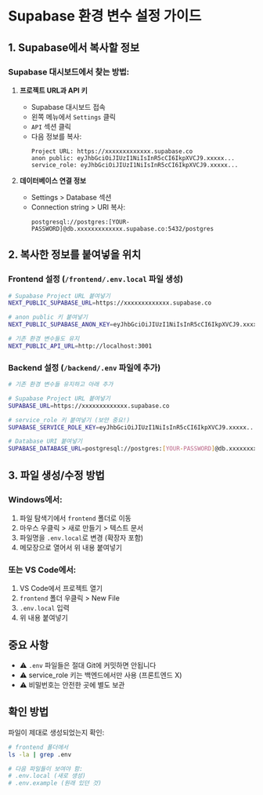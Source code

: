 # Supabase 환경 변수 설정 가이드

## 1. Supabase에서 복사할 정보

### Supabase 대시보드에서 찾는 방법:

1. **프로젝트 URL과 API 키**
   - Supabase 대시보드 접속
   - 왼쪽 메뉴에서 `Settings` 클릭
   - `API` 섹션 클릭
   - 다음 정보를 복사:
     ```
     Project URL: https://xxxxxxxxxxxxx.supabase.co
     anon public: eyJhbGciOiJIUzI1NiIsInR5cCI6IkpXVCJ9.xxxxx...
     service_role: eyJhbGciOiJIUzI1NiIsInR5cCI6IkpXVCJ9.xxxxx...
     ```

2. **데이터베이스 연결 정보**
   - Settings > Database 섹션
   - Connection string > URI 복사:
     ```
     postgresql://postgres:[YOUR-PASSWORD]@db.xxxxxxxxxxxxx.supabase.co:5432/postgres
     ```

## 2. 복사한 정보를 붙여넣을 위치

### Frontend 설정 (`/frontend/.env.local` 파일 생성)
```bash
# Supabase Project URL 붙여넣기
NEXT_PUBLIC_SUPABASE_URL=https://xxxxxxxxxxxxx.supabase.co

# anon public 키 붙여넣기
NEXT_PUBLIC_SUPABASE_ANON_KEY=eyJhbGciOiJIUzI1NiIsInR5cCI6IkpXVCJ9.xxxxx...

# 기존 환경 변수들도 유지
NEXT_PUBLIC_API_URL=http://localhost:3001
```

### Backend 설정 (`/backend/.env` 파일에 추가)
```bash
# 기존 환경 변수들 유지하고 아래 추가

# Supabase Project URL 붙여넣기
SUPABASE_URL=https://xxxxxxxxxxxxx.supabase.co

# service_role 키 붙여넣기 (보안 중요!)
SUPABASE_SERVICE_ROLE_KEY=eyJhbGciOiJIUzI1NiIsInR5cCI6IkpXVCJ9.xxxxx...

# Database URI 붙여넣기
SUPABASE_DATABASE_URL=postgresql://postgres:[YOUR-PASSWORD]@db.xxxxxxxxxxxxx.supabase.co:5432/postgres
```

## 3. 파일 생성/수정 방법

### Windows에서:
1. 파일 탐색기에서 `frontend` 폴더로 이동
2. 마우스 우클릭 > 새로 만들기 > 텍스트 문서
3. 파일명을 `.env.local`로 변경 (확장자 포함)
4. 메모장으로 열어서 위 내용 붙여넣기

### 또는 VS Code에서:
1. VS Code에서 프로젝트 열기
2. `frontend` 폴더 우클릭 > New File
3. `.env.local` 입력
4. 위 내용 붙여넣기

## 중요 사항
- ⚠️ `.env` 파일들은 절대 Git에 커밋하면 안됩니다
- ⚠️ service_role 키는 백엔드에서만 사용 (프론트엔드 X)
- ⚠️ 비밀번호는 안전한 곳에 별도 보관

## 확인 방법
파일이 제대로 생성되었는지 확인:
```bash
# frontend 폴더에서
ls -la | grep .env

# 다음 파일들이 보여야 함:
# .env.local (새로 생성)
# .env.example (원래 있던 것)
```